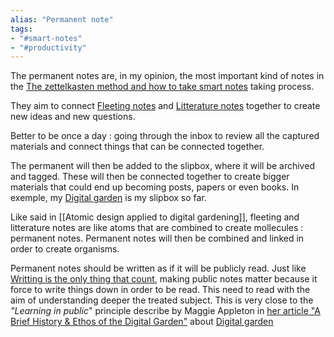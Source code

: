 ```yaml
---
alias: "Permanent note"
tags:
- "#smart-notes"
- "#productivity"
---
```


The permanent notes are, in my opinion, the most important kind of notes in the [The zettelkasten method and how to take smart notes](The%20zettelkasten%20method%20and%20how%20to%20take%20smart%20notes.md) taking process. 

They aim to connect [Fleeting notes](Fleeting%20notes%20to%20capture%20thoughts.md) and [Litterature notes](Litterature%20note%20to%20quote%20and%20reference%20content.md) together to create new ideas and new questions. 

Better to be once a day : going through the inbox to review all the captured materials and connect things that can be connected together. 

The permanent will then be added to the slipbox, where it will be archived and tagged. These will then be connected together to create bigger materials that could end up becoming posts, papers or even books. In exemple, my [Digital garden](Digital%20garden.md) is my slipbox so far. 

Like said in [[Atomic design applied to digital gardening]], fleeting and litterature notes are like atoms that are combined to create mollecules : permanent notes. Permanent notes will then be combined and linked in order to create organisms.

Permanent notes should be written as if it will be publicly read. Just like [Writting is the only thing that count](Writting%20is%20the%20only%20thing%20that%20count.md), making public notes matter because it force to write things down in order to be read. This need to read with the aim of understanding deeper the treated subject. This is very close to the *"Learning in public*" principle describe by Maggie Appleton in [her article "A Brief History & Ethos of the Digital Garden"](https://maggieappleton.com/garden-history) about [Digital garden](Digital%20garden.md)
 